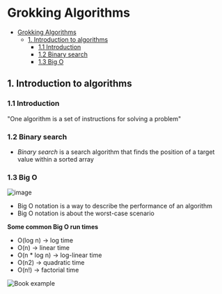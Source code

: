 # Grokking Algorithms

- [Grokking Algorithms](#grokking-algorithms)
  - [1. Introduction to algorithms](#1-introduction-to-algorithms)
    - [1.1 Introduction](#11-introduction)
    - [1.2 Binary search](#12-binary-search)
    - [1.3 Big O](#13-big-o)

## 1. Introduction to algorithms

### 1.1 Introduction

"One algorithm is a set of instructions for solving a problem"

### 1.2 Binary search

- _Binary search_ is a search algorithm that finds the position of a target value within a sorted array

### 1.3 Big O

![image](https://user-images.githubusercontent.com/20569339/227744956-b25be25a-c3f2-4dbe-a520-682bb3bcc603.png)

- Big O notation is a way to describe the performance of an algorithm
- Big O notation is about the worst-case scenario

**Some common Big O run times**

- O(log n) -> log time
- O(n) -> linear time
- O(n \* log n) -> log-linear time
- O(n2) -> quadratic time
- O(n!) -> factorial time

![Book example](https://user-images.githubusercontent.com/20569339/227744866-0a755ea8-eb2f-47b8-a2ae-1cb72c272cad.png)
